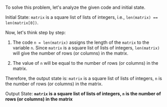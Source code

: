 To solve this problem, let's analyze the given code and initial state.


Initial State: `matrix` is a square list of lists of integers, i.e., `len(matrix) == len(matrix[0])`.


Now, let's think step by step:


1. The code `n = len(matrix)` assigns the length of the `matrix` to the variable `n`. Since `matrix` is a square list of lists of integers, `len(matrix)` will give the number of rows (or columns) in the matrix.


2. The value of `n` will be equal to the number of rows (or columns) in the matrix.


Therefore, the output state is: `matrix` is a square list of lists of integers, `n` is the number of rows (or columns) in the matrix.


Output State: **`matrix` is a square list of lists of integers, `n` is the number of rows (or columns) in the matrix**